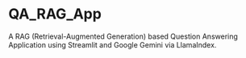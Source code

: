 # QA_RAG_App

A RAG (Retrieval-Augmented Generation) based Question Answering Application using Streamlit and Google Gemini via LlamaIndex.
